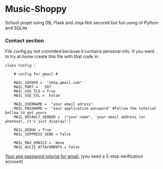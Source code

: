 # Music-Shoppy
School projet using DB, Flask and Jinja
Not secured but fun using of Python and SQLite

### Contact section
File config.py not commited because it contains personal info.
If you want to try at home create this file with that code in :


    class Config :
    
        # config for gmail #

        MAIL_SERVER =  "smtp.gmail.com"
        MAIL_PORT =   587
        MAIL_USE_TLS = True  
        MAIL_USE_SSL =  False

        MAIL_USERNAME =  "your email adress"
        MAIL_PASSWORD =  "your application password" #follow the tutorial bellow to get yours
        MAIL_DEFAULT_SENDER =  ("your name", 'your email address (or whatever, it's just display)')

        MAIL_DEBUG = True
        MAIL_SUPPRESS_SEND = False

        MAIL_MAX_EMAILS =  None
        MAIL_ASCII_ATTACHMENTS = False

[Your app password tutorial for gmail.](https://support.google.com/mail/answer/185833?hl=en) (you need a 2-step verification account)
